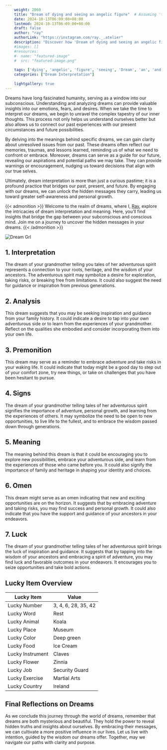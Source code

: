 ```yaml
---
    weight: 2060
    title: "Dream of dying and seeing an angelic figure"  # Assuming 'title' column exists
    date: 2024-10-13T06:09:00+08:00
    lastmod: 2024-10-13T06:09:00+08:00
    draft: false
    author: "ray"
    authorLink: "https://instagram.com/ray._.atelier"
    description: "Discover how 'Dream of dying and seeing an angelic figure' can interpret your future and uncover its significant meanings in your life."
    #images: []
    #resources:
    #- name: "featured-image"
    #  src: "featured-image.png"
    
    tags: ['dying', 'angelic', 'figure', 'seeing', 'Dream', 'an', 'and', 'of']
    categories: ["Dream Interpretation"]
    
    lightgallery: true
---
```

    
Dreams have long fascinated humanity, serving as a window into our subconscious. Understanding and analyzing dreams can provide valuable insights into our emotions, fears, and desires. When we take the time to interpret our dreams, we begin to unravel the complex tapestry of our inner thoughts. This process not only helps us understand ourselves better but also allows us to connect our past experiences with our present circumstances and future possibilities.

By delving into the meanings behind specific dreams, we can gain clarity about unresolved issues from our past. These dreams often reflect our memories, traumas, and lessons learned, reminding us of what we need to confront or embrace. Moreover, dreams can serve as a guide for our future, revealing our aspirations and potential paths we may take. They can provide warnings or encouragement, nudging us toward decisions that align with our true selves.

Ultimately, dream interpretation is more than just a curious pastime; it is a profound practice that bridges our past, present, and future. By engaging with our dreams, we can unlock the hidden messages they carry, leading us toward greater self-awareness and personal growth.

{{< admonition >}}
Welcome to the realm of dreams, where I, [Ray](https://instagram.com/ray._.atelier), explore the intricacies of dream interpretation and meaning. Here, you’ll find insights that bridge the gap between your subconscious and conscious mind. Join me on a journey to uncover the hidden messages in your dreams.
{{< /admonition >}}

![Dream Grl](https://cdn.pixabay.com/photo/2017/11/02/03/35/gothic-2910057_1280.jpg "Dream Grl")

## 1. Interpretation
 The dream of your grandmother telling you tales of her adventurous spirit represents a connection to your roots, heritage, and the wisdom of your ancestors. The adventurous spirit may symbolize a desire for exploration, taking risks, or breaking free from limitations. It could also suggest the need for guidance or inspiration from previous generations.

## 2. Analysis
 This dream suggests that you may be seeking inspiration and guidance from your family history. It could indicate a desire to tap into your own adventurous side or to learn from the experiences of your grandmother. Reflect on the qualities she embodied and consider incorporating them into your own life.

## 3. Premonition
 This dream may serve as a reminder to embrace adventure and take risks in your waking life. It could indicate that today might be a good day to step out of your comfort zone, try new things, or take on challenges that you have been hesitant to pursue.

## 4. Signs
 The dream of your grandmother telling tales of her adventurous spirit signifies the importance of adventure, personal growth, and learning from the experiences of others. It may symbolize the need to be open to new opportunities, to live life to the fullest, and to embrace the wisdom passed down through generations.

## 5. Meaning
 The meaning behind this dream is that it could be encouraging you to explore new possibilities, embrace your adventurous side, and learn from the experiences of those who came before you. It could also signify the importance of family and heritage in shaping your identity and choices.

## 6. Omen
 This dream might serve as an omen indicating that new and exciting opportunities are on the horizon. It suggests that by embracing adventure and taking risks, you may find success and personal growth. It could also indicate that you have the support and guidance of your ancestors in your endeavors.

## 7. Luck
 The dream of your grandmother telling tales of her adventurous spirit brings the luck of inspiration and guidance. It suggests that by tapping into the wisdom of your ancestors and embracing a spirit of adventure, you may find luck and favorable outcomes in your endeavors. It encourages you to seize opportunities and take bold actions.

## Lucky Item Overview
| Lucky Item          | Value              |
|---------------|--------------------|
| Lucky Number        | 3, 4, 6, 28, 35, 42  |
| Lucky Word          | Rest |
| Lucky Animal        | Koala |
| Lucky Place         | Museum     |
| Lucky Color         | Deep green     |
| Lucky Food          | Ice Cream      |
| Lucky Instrument    | Claves |
| Lucky Flower        | Zinnia    |
| Lucky Job           | Security Guard       |
| Lucky Exercise      | Martial Arts  |
| Lucky Country       | Ireland    |


##  Final Reflections on Dreams

As we conclude this journey through the world of dreams, remember that dreams are both mysterious and beautiful. They hold the power to reveal hidden truths and insights about ourselves. By embracing their messages, we can cultivate a more positive influence in our lives. Let us live with intention, guided by the wisdom our dreams offer. Together, may we navigate our paths with clarity and purpose.
